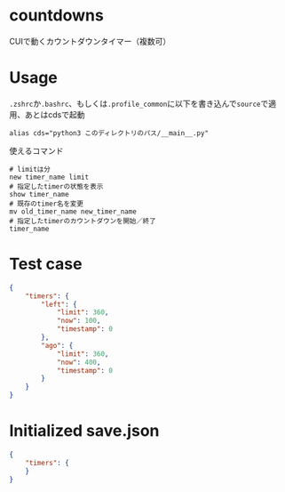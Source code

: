 # countdowns
CUIで動くカウントダウンタイマー（複数可）

# Usage
`.zshrc`か`.bashrc`、もしくは`.profile_common`に以下を書き込んで`source`で適用、あとはcdsで起動
```
alias cds="python3 このディレクトリのパス/__main__.py"
```
使えるコマンド
```
# limitは分
new timer_name limit
# 指定したtimerの状態を表示
show timer_name
# 既存のtimer名を変更
mv old_timer_name new_timer_name
# 指定したtimerのカウントダウンを開始／終了
timer_name
```

# Test case
```json save.json
{
	"timers": {
    	"left": {
    		"limit": 360,
			"now": 100,
    		"timestamp": 0
		},
		"ago": {
    		"limit": 360,
			"now": 400,
    		"timestamp": 0
		}
	}
}
```

# Initialized save.json
```json save.json
{
	"timers": {
	}
}
```